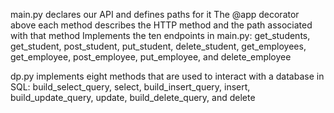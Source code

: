 main.py declares our API and defines paths for it
The @app decorator above each method describes the HTTP method and the path associated with that method
Implements the ten endpoints in main.py: get_students, get_student, post_student, put_student, delete_student, get_employees, get_employee, post_employee, put_employee, and delete_employee

dp.py implements eight methods that are used to interact with a database in SQL: build_select_query, select, build_insert_query, insert, build_update_query, update, build_delete_query, and delete

